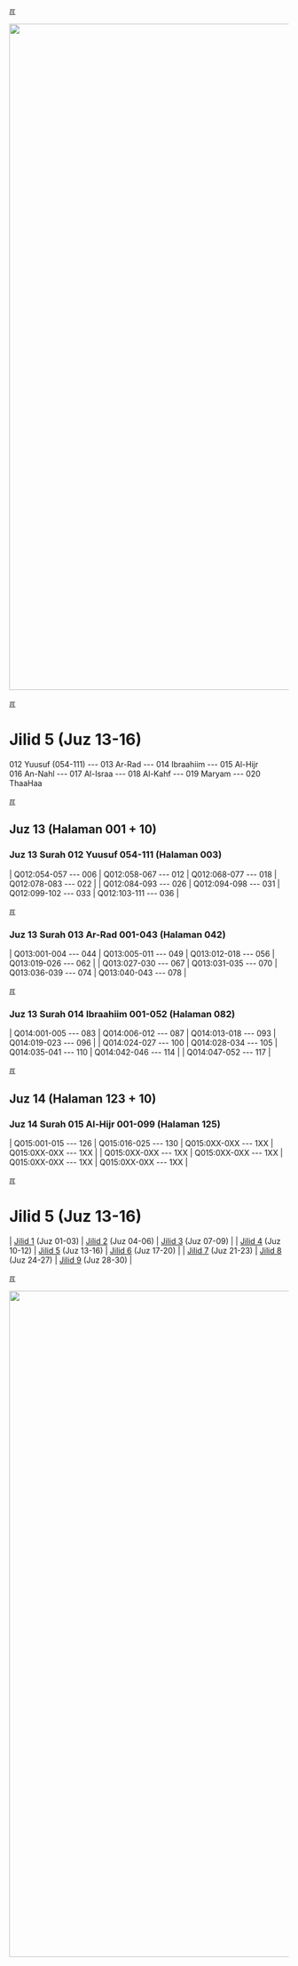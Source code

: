 ---
---

[&#x213C;](#idxXXX)<br id="idx000">

<img src="{{ site.baseurl }}/assets/images/z4816-02.jpg" style="width:1199px;">

[&#x213C;](#)<br id="idx1">
# Jilid 5 (Juz 13-16)

012 Yuusuf (054-111) --- 013 Ar-Rad --- 014 Ibraahiim --- 015 Al-Hijr<br>
016 An-Nahl --- 017 Al-Israa --- 018 Al-Kahf --- 019 Maryam --- 020 ThaaHaa

[&#x213C;](#)<br id="idx513012054">

## Juz 13 (Halaman 001 + 10)

### Juz 13 Surah 012 Yuusuf 054-111 (Halaman 003)

| Q012:054-057 --- 006 | Q012:058-067 --- 012 | Q012:068-077 --- 018 | Q012:078-083 --- 022 |
| Q012:084-093 --- 026 | Q012:094-098 --- 031 | Q012:099-102 --- 033 | Q012:103-111 --- 036 |

[&#x213C;](#)<br id="idx513013001">

### Juz 13 Surah 013 Ar-Rad 001-043 (Halaman 042)

| Q013:001-004 --- 044 | Q013:005-011 --- 049 | Q013:012-018 --- 056 | Q013:019-026 --- 062 |
| Q013:027-030 --- 067 | Q013:031-035 --- 070 | Q013:036-039 --- 074 | Q013:040-043 --- 078 |

[&#x213C;](#)<br id="idx513014001">

### Juz 13 Surah 014 Ibraahiim 001-052 (Halaman 082)

| Q014:001-005 --- 083 | Q014:006-012 --- 087 | Q014:013-018 --- 093 | Q014:019-023 --- 096 |
| Q014:024-027 --- 100 | Q014:028-034 --- 105 | Q014:035-041 --- 110 | Q014:042-046 --- 114 |
| Q014:047-052 --- 117 |

[&#x213C;](#)<br id="idx513014001">

## Juz 14 (Halaman 123 + 10)

### Juz 14 Surah 015 Al-Hijr 001-099 (Halaman 125)

| Q015:001-015 --- 126 | Q015:016-025 --- 130 | Q015:0XX-0XX --- 1XX | Q015:0XX-0XX --- 1XX |
| Q015:0XX-0XX --- 1XX | Q015:0XX-0XX --- 1XX | Q015:0XX-0XX --- 1XX | Q015:0XX-0XX --- 1XX |

[&#x213C;](#)<br id="idxA">
# Jilid 5 (Juz 13-16)

| [Jilid 1](001.md) (Juz 01-03) | [Jilid 2](002.md) (Juz 04-06) | [Jilid 3](003.md) (Juz 07-09) |
| [Jilid 4](004.md) (Juz 10-12) | [Jilid 5](005.md) (Juz 13-16) | [Jilid 6](006.md) (Juz 17-20) |
| [Jilid 7](007.md) (Juz 21-23) | [Jilid 8](008.md) (Juz 24-27) | [Jilid 9](009.md) (Juz 28-30) |

[&#x213C;](#)<br id="idxXXX">

<img src="{{ site.baseurl }}/assets/images/z4A04-01.jpg" style="width:1199px;">

